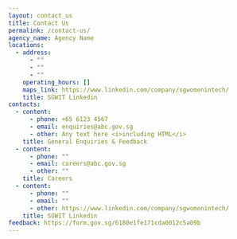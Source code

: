 ```yaml
---
layout: contact_us
title: Contact Us
permalink: /contact-us/
agency_name: Agency Name
locations:
  - address:
      - ""
      - ""
      - ""
    operating_hours: []
    maps_link: https://www.linkedin.com/company/sgwomenintech/
    title: SGWIT Linkedin
contacts:
  - content:
      - phone: +65 6123 4567
      - email: enquiries@abc.gov.sg
      - other: Any text here <i>including HTML</i>
    title: General Enquiries & Feedback
  - content:
      - phone: ""
      - email: careers@abc.gov.sg
      - other: ""
    title: Careers
  - content:
      - phone: ""
      - email: ""
      - other: https://www.linkedin.com/company/sgwomenintech/
    title: SGWIT Linkedin
feedback: https://form.gov.sg/6180e1fe171cda0012c5a09b
---
```

